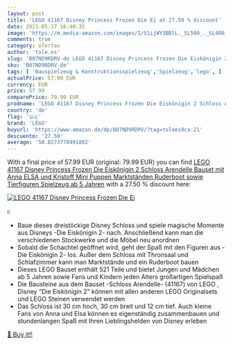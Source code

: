 ```yaml
---
layout: post
title: 'LEGO 41167 Disney Princess Frozen Die Ei at 27.50 % discount'
date: 2021-05-17 16:40:35
image: 'https://m.media-amazon.com/images/I/51ijWY3BBlL._SL500_._SL400_.jpg'
comments: true
category: ofertas
author: 'tole.es'
slug: 'B07ND9RDRV-de LEGO 41167 Disney Princess Frozen Die Eiskönigin 2 Schloss...'
sku: 'B07ND9RDRV-de'
tags: [ 'Bauspielzeug & Konstruktionsspielzeug','Spielzeug','lego', ]
actualPrice: 57.99 EUR
currency: EUR
price: 57.99
comparePrice: 79.99 EUR
prodname: 'LEGO 41167 Disney Princess Frozen Die Eiskönigin 2 Schloss Arendelle  Bauset mit Anna  ELSA und Kristoff Mini Puppen  Marktständen  Ruderboot sowie Tierfiguren  Spielzeug ab 5 Jahren'
country: 'de'
flag: '🇩🇪'
brand: 'LEGO'
buyurl: 'https://www.amazon.de/dp/B07ND9RDRV/?tag=tolees0ca-21'
descuento: '27.50'
average: '58.8273770491802'
---
```


With a final price of 57.99 EUR (original: 79.99 EUR) you can find [LEGO 41167 Disney Princess Frozen Die Eiskönigin 2 Schloss Arendelle  Bauset mit Anna  ELSA und Kristoff Mini Puppen  Marktständen  Ruderboot sowie Tierfiguren  Spielzeug ab 5 Jahren](https://www.amazon.de/dp/B07ND9RDRV/?tag=tolees0ca-21) with a  27.50 % discount here:

[![LEGO 41167 Disney Princess Frozen Die Ei](https://m.media-amazon.com/images/I/51ijWY3BBlL._SL500_._SL400_.jpg)](https://www.amazon.de/dp/B07ND9RDRV/?tag=tolees0ca-21)

ℹ️:

- Baue dieses dreistöckige Disney Schloss und spiele magische Momente aus Disneys -Die Eiskönigin 2- nach. Anschließend kann man die verschiedenen Stockwerke und die Möbel neu anordnen
- Sobald die Schachtel geöffnet wird, geht der Spaß mit den Figuren aus -Die Eiskönigin 2- los. Außer dem Schloss mit Thronsaal und Schlafzimmer kann man Marktstände und ein Ruderboot bauen
- Dieses LEGO Bauset enthält 521 Teile und bietet Jungen und Mädchen ab 5 Jahren sowie Fans und Kindern jeden Alters großartigen Spielspaß
- Die Bausteine aus dem Bauset -Schloss Arendelle- (41167) von LEGO , Disney "Die Eiskönigin 2" können mit allen anderen LEGO Originalsets und LEGO Steinen verwendet werden
- Das Schloss ist 30 cm hoch, 30 cm breit und 12 cm tief. Auch kleine Fans von Anna und Elsa können es eigenständig zusammenbauen und stundenlangen Spaß mit Ihren Lieblingshelden von Disney erleben

[🛒 Buy it!!](https://www.amazon.de/dp/B07ND9RDRV/?tag=tolees0ca-21)
